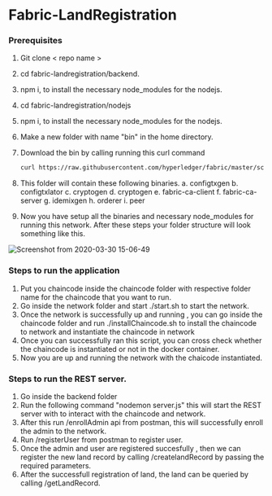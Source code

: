 # Fabric-LandRegistration

### Prerequisites 


1. Git clone < repo name >
2. cd fabric-landregistration/backend.
3. npm i, to install the necessary node_modules for the nodejs.
4. cd fabric-landregistration/nodejs
5. npm i, to install the necessary node_modules for the nodejs.
6. Make a new folder with name "bin" in the home directory.
7. Download the bin by calling running this curl command 
   ```bash
   curl https://raw.githubusercontent.com/hyperledger/fabric/master/scripts/bootstrap.sh | bash -s -- 1.4.0 1.4.0 -d -s
   ```
8. This folder will contain these following binaries.
a. configtxgen
b. configtxlator
c. cryptogen
d. cryptogen
e. fabric-ca-client
f. fabric-ca-server
g. idemixgen
h. orderer
i. peer

8. Now you have setup all the binaries and necessary node_modules for running this network. After these steps your folder structure will look something like this.

![Screenshot from 2020-03-30 15-06-49](https://user-images.githubusercontent.com/15656052/77898634-0fde2180-7299-11ea-9257-458672d4e210.png)

### Steps to run the application

1. Put you chaincode inside the chaincode folder with respective folder name for the chaincode that you want to run.
2. Go inside the network folder and start ./start.sh to start the network.
3. Once the network is successfully up and running , you can go inside the chaincode folder and run ./installChaincode.sh to install the chaincode to network and instantiate the chaincode in network
4. Once you can successfully ran this script, you can cross check whether the chaincode is instantiated or not in the docker container.
5. Now you are up and running the network with the chaicode instantiated.
   
### Steps to run the REST server.

1. Go inside the backend folder
2. Run the following command "nodemon server.js" this will start the REST server with to interact with the chaincode and network.
3. After this run /enrollAdmin api from postman, this will successfully enroll the admin to the network.
4. Run /registerUser from postman to register user.
5. Once the admin and user are registered succesfully , then we can register the new land record by calling /createlandRecord by passing the required parameters.
6. After the successfull registration of land, the land can be queried by calling /getLandRecord.




   